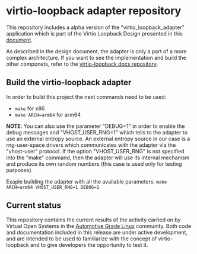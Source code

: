 # virtio-loopback adapter repository

This repository includes a alpha version of the "virtio_loopback_adapter" application which is part of the Virtio Loopback Design presented in this [document](https://git.virtualopensystems.com/virtio-loopback/docs/-/blob/master/design_docs).

As described in the design document, the adapter is only a part of a more complex architecture. If you want to see the implementation and build the other componets, refer to the [virtio-loopback docs repository](https://git.virtualopensystems.com/c-022/virtio-loopback/docs).

## Build the virtio-loopback adapter

In order to build this project the next commands need to be used:
- `make` for x86
- `make ARCH=arm64` for arm64

**NOTE**: You can also use the parameter "DEBUG=1" in order to enable the debug messages and "VHOST_USER_RNG=1" which tells to the adapter to use an external entropy source. An external entropy source in our case is a rng-user-space drivers which communicates with the adapter via the "vhost-user" protocol. If the option "VHOST_USER_RNG" is not specified into the "make" command, then the adapter will use its internal mechanism and produce its own random numbers (this case is used only for testing purposes).

Exaple building the adapter with all the available parameters:
`make ARCH=arm64 VHOST_USER_RNG=1 DEBUG=1`

## Current status
This repository contains the current results of the activity carried on by Virtual Open Systems in the [Automotive Grade Linux](https://www.automotivegradelinux.org) community. Both code and documentation included in this release are under active development, and are intended to be used to familiarize with the concept of virtio-loopback and to give developers the opportunity to test it.

